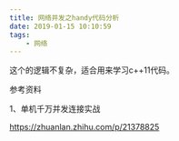 ```yaml
---
title: 网络并发之handy代码分析
date: 2019-01-15 10:10:59
tags:
	- 网络
---
```




这个的逻辑不复杂，适合用来学习c++11代码。



参考资料

1、单机千万并发连接实战

https://zhuanlan.zhihu.com/p/21378825